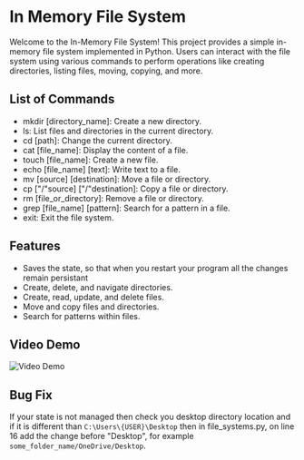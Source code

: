 # In Memory File System

Welcome to the In-Memory File System! This project provides a simple in-memory file system implemented in Python. Users can interact with the file system using various commands to perform operations like creating directories, listing files, moving, copying, and more.

## List of Commands

- mkdir [directory_name]: Create a new directory.
- ls: List files and directories in the current directory.
- cd [path]: Change the current directory.
- cat [file_name]: Display the content of a file.
- touch [file_name]: Create a new file.
- echo [file_name] [text]: Write text to a file.
- mv [source] [destination]: Move a file or directory.
- cp ["/"source] ["/"destination]: Copy a file or directory.
- rm [file_or_directory]: Remove a file or directory.
- grep [file_name] [pattern]: Search for a pattern in a file.
- exit: Exit the file system.

## Features

- Saves the state, so that when you restart your program all the changes remain persistant
- Create, delete, and navigate directories.
- Create, read, update, and delete files.
- Move and copy files and directories.
- Search for patterns within files.

## Video Demo

<img src="InMemoryFileSytem.gif" alt="Video Demo">

## Bug Fix

If your state is not managed then check you desktop directory location and if it is different than ``` C:\Users\{USER}\Desktop ``` then in file_systems.py, on line 16 add the change before "Desktop", for example ``` some_folder_name/OneDrive/Desktop ```.
